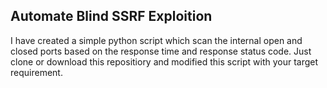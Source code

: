 ## Automate Blind SSRF Exploition

I have created a simple python script which scan the internal open and closed ports based on the response time and response status code. Just clone or download this repositiory and modified this script with your target requirement.
